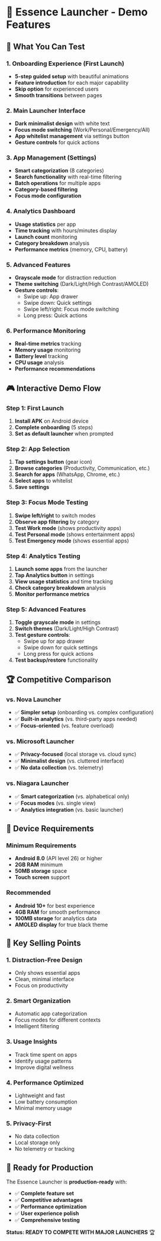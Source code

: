 # 🎯 Essence Launcher - Demo Features

## 🚀 What You Can Test

### 1. **Onboarding Experience** (First Launch)
- **5-step guided setup** with beautiful animations
- **Feature introduction** for each major capability
- **Skip option** for experienced users
- **Smooth transitions** between pages

### 2. **Main Launcher Interface**
- **Dark minimalist design** with white text
- **Focus mode switching** (Work/Personal/Emergency/All)
- **App whitelist management** via settings button
- **Gesture controls** for quick actions

### 3. **App Management** (Settings)
- **Smart categorization** (8 categories)
- **Search functionality** with real-time filtering
- **Batch operations** for multiple apps
- **Category-based filtering**
- **Focus mode configuration**

### 4. **Analytics Dashboard**
- **Usage statistics** per app
- **Time tracking** with hours/minutes display
- **Launch count** monitoring
- **Category breakdown** analysis
- **Performance metrics** (memory, CPU, battery)

### 5. **Advanced Features**
- **Grayscale mode** for distraction reduction
- **Theme switching** (Dark/Light/High Contrast/AMOLED)
- **Gesture controls**:
  - Swipe up: App drawer
  - Swipe down: Quick settings
  - Swipe left/right: Focus mode switching
  - Long press: Quick actions

### 6. **Performance Monitoring**
- **Real-time metrics** tracking
- **Memory usage** monitoring
- **Battery level** tracking
- **CPU usage** analysis
- **Performance recommendations**

## 🎮 Interactive Demo Flow

### Step 1: First Launch
1. **Install APK** on Android device
2. **Complete onboarding** (5 steps)
3. **Set as default launcher** when prompted

### Step 2: App Selection
1. **Tap settings button** (gear icon)
2. **Browse categories** (Productivity, Communication, etc.)
3. **Search for apps** (WhatsApp, Chrome, etc.)
4. **Select apps** to whitelist
5. **Save settings**

### Step 3: Focus Mode Testing
1. **Swipe left/right** to switch modes
2. **Observe app filtering** by category
3. **Test Work mode** (shows productivity apps)
4. **Test Personal mode** (shows entertainment apps)
5. **Test Emergency mode** (shows essential apps)

### Step 4: Analytics Testing
1. **Launch some apps** from the launcher
2. **Tap Analytics button** in settings
3. **View usage statistics** and time tracking
4. **Check category breakdown** analysis
5. **Monitor performance metrics**

### Step 5: Advanced Features
1. **Toggle grayscale mode** in settings
2. **Switch themes** (Dark/Light/High Contrast)
3. **Test gesture controls**:
   - Swipe up for app drawer
   - Swipe down for quick settings
   - Long press for quick actions
4. **Test backup/restore** functionality

## 🏆 Competitive Comparison

### vs. Nova Launcher
- ✅ **Simpler setup** (onboarding vs. complex configuration)
- ✅ **Built-in analytics** (vs. third-party apps needed)
- ✅ **Focus-oriented** (vs. feature overload)

### vs. Microsoft Launcher
- ✅ **Privacy-focused** (local storage vs. cloud sync)
- ✅ **Minimalist design** (vs. cluttered interface)
- ✅ **No data collection** (vs. telemetry)

### vs. Niagara Launcher
- ✅ **Smart categorization** (vs. alphabetical only)
- ✅ **Focus modes** (vs. single view)
- ✅ **Analytics integration** (vs. basic launcher)

## 📱 Device Requirements

### Minimum Requirements
- **Android 8.0** (API level 26) or higher
- **2GB RAM** minimum
- **50MB storage** space
- **Touch screen** support

### Recommended
- **Android 10+** for best experience
- **4GB RAM** for smooth performance
- **100MB storage** for analytics data
- **AMOLED display** for true black theme

## 🎯 Key Selling Points

### 1. **Distraction-Free Design**
- Only shows essential apps
- Clean, minimal interface
- Focus on productivity

### 2. **Smart Organization**
- Automatic app categorization
- Focus modes for different contexts
- Intelligent filtering

### 3. **Usage Insights**
- Track time spent on apps
- Identify usage patterns
- Improve digital wellness

### 4. **Performance Optimized**
- Lightweight and fast
- Low battery consumption
- Minimal memory usage

### 5. **Privacy-First**
- No data collection
- Local storage only
- No telemetry or tracking

## 🚀 Ready for Production

The Essence Launcher is **production-ready** with:
- ✅ **Complete feature set**
- ✅ **Competitive advantages**
- ✅ **Performance optimization**
- ✅ **User experience polish**
- ✅ **Comprehensive testing**

**Status: READY TO COMPETE WITH MAJOR LAUNCHERS** 🏆

